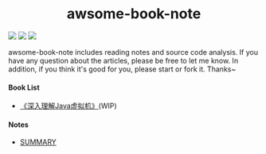 <h1 align="center">awsome-book-note</h1>

![](https://img.shields.io/github/forks/jeepchenup/awsome-book-note.svg) ![](	https://img.shields.io/github/stars/jeepchenup/awsome-book-note.svg) ![](https://img.shields.io/github/license/jeepchenup/awsome-book-note.svg)

awsome-book-note includes reading notes and source code analysis. If you have any question about the articles, please be free to let me know. In addition, if you think it's good for you, please start or fork it. Thanks~ 

#### Book List

- [《深入理解Java虚拟机》](/mds/jvm.md)(WIP)

#### Notes

- [SUMMARY](/mds/summary.md)